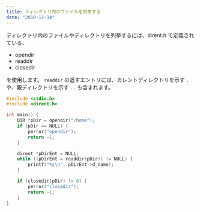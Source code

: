 ```yaml
---
title: ディレクトリ内のファイルを列挙する
date: "2010-12-14"
---
```


ディレクトリ内のファイルやディレクトリを列挙するには、dirent.h で定義されている、

- opendir
- readdir
- closedir

を使用します。
`readdir` の返すエントリには、カレントディレクトリを示す `.` や、親ディレクトリを示す `..` も含まれます。

~~~ cpp
#include <stdio.h>
#include <dirent.h>

int main() {
    DIR *pDir = opendir("/home");
    if (pDir == NULL) {
        perror("opendir");
        return -1;
    }

    dirent *pDirEnt = NULL;
    while ((pDirEnt = readdir(pDir)) != NULL) {
        printf("%s\n", pDirEnt->d_name);
    }

    if (closedir(pDir) != 0) {
        perror("closedir");
        return -1;
    }
}
~~~

